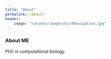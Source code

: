 ```yaml
---
title: "About"
permalink: /about/
header:
    image: "/assets/images/birdNavigation.jpg"
---
```


### About ME

PhD in computational biology.

